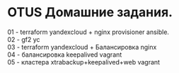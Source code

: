 # OTUS  Домашние задания.


01 - terraform yandexcloud + nginx provisioner ansible. <br>
02 - gf2 yc<br>
03 - terraform yandexcloud + Балансировка nginx<br>
04 - балансировка keepalived vagrant<br>
05 - кластера xtrabackup+keepalived+web vagrant<br>
